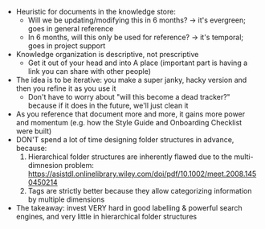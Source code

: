* Heuristic for documents in the knowledge store:
    * Will we be updating/modifying this in 6 months? -> it's evergreen; goes in general reference
    * In 6 months, will this only be used for reference? -> it's temporal; goes in project support
* Knowledge organization is descriptive, not prescriptive
    * Get it out of your head and into A place (important part is having a link you can share with other people)
* The idea is to be iterative: you make a super janky, hacky version and then you refine it as you use it
    * Don't have to worry about "will this become a dead tracker?" because if it does in the future, we'll just clean it
* As you reference that document more and more, it gains more power and momentum (e.g. how the Style Guide and Onboarding Checklist were built)
* DON'T spend a lot of time designing folder structures in advance, because:
    1. Hierarchical folder structures are inherently flawed due to the multi-dimnesion problem: https://asistdl.onlinelibrary.wiley.com/doi/pdf/10.1002/meet.2008.1450450214 
    1. Tags are strictly better because they allow categorizing information by multiple dimensions
* The takeaway: invest VERY hard in good labelling & powerful search engines, and very little in hierarchical folder structures
